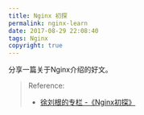 ```yaml
---
title: Nginx 初探
permalink: nginx-learn
date: 2017-08-29 22:08:40
tags: Nginx
copyright: true
---
```


分享一篇关于Nginx介绍的好文。
<!-- more -->

> Reference:
> - [徐刘根的专栏 -《Nginx初探》](http://blog.csdn.net/xlgen157387/article/details/49781487)


